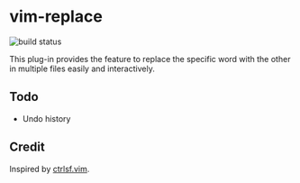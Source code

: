 # vim-replace

![build status](https://travis-ci.org/iwataka/vim-replace.svg?branch=master)

This plug-in provides the feature to replace the specific word with the other in
multiple files easily and interactively.

## Todo

+ Undo history

## Credit

Inspired by [ctrlsf.vim](https://github.com/dyng/ctrlsf.vim).
